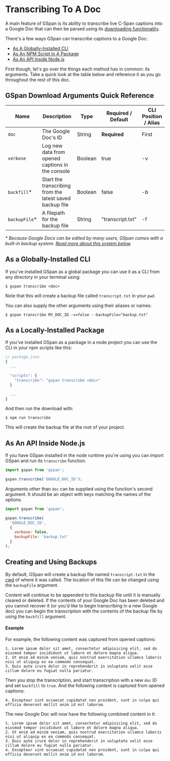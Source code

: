 # Transcribing To A Doc

A main feature of GSpan is its ability to transcribe live C-Span captions into a Google Doc that can then be parsed using its [downloading functionality](DownloadingADoc.md).

There's a few ways GSpan can transcribe captions to a Google Doc:

- [As A Globally-Installed CLI](#as-a-globally-installed-cli)
- [As An NPM Script In A Package](#as-an-npm-script-in-a-package)
- [As An API Inside Node.js](#as-an-api-inside-nodejs)

First though, let's go over the things each method has in common: its arguments. Take a quick look at the table below and reference it as you go throughout the rest of this doc.


## GSpan Download Arguments Quick Reference

| Name | Description | Type | Required / Default | CLI Position / Alias |
| ---|---| ---| --- | --- |
| `doc` | The Google Doc's ID | String | **Required** | First
| `verbose` | Log new data from opened captions in the console | Boolean | true | -v
| `backfill`*| Start the transcribing from the latest saved backup file  | Boolean | false | -b |
| `backupFile`* | A filepath for the backup file | String | "transcript.txt" | -f |

<em>* Because Google Docs can be edited by many users, GSpan comes with a built-in backup system. [Read more about this system below](#creating-and-using-backups).</em>

## As a Globally-Installed CLI
If you've installed GSpan as a global package you can use it as a CLI from any directory in your terminal using:

```
$ gspan transcribe <doc>
```

Note that this will create a backup file called `transcript.txt` in your `pwd`.

You can also supply the other arguments using their aliases or names:

```
$ gspan transcribe MY_DOC_ID -v=false --backupFile="backup.txt"
```

## As a Locally-Installed Package
If you've installed GSpan as a package in a node project you can use the CLI in your npm scripts like this:

```javascript
// package.json
{
  ...

  "scripts": {
    "transcribe": "gspan transcribe <doc>"
  }

  ...
}
```

And then run the download with:

```
$ npm run transcribe
```

This will create the backup file at the root of your project.

## As An API Inside Node.js
If you have GSpan installed in the node runtime you're using you can import GSpan and run its `transcribe` function.

```javascript
import gspan from 'gspan';

gspan.transcribe('GOOGLE_DOC_ID');

```

Arguments other than `doc` can be supplied using the function's second argument. It should be an object with keys matching the names of the options.

```javascript
import gspan from 'gspan';

gspan.transcribe(
  'GOOGLE_DOC_ID',
  {
    verbose: false,
    backupFile: 'backup.txt'
  }
);

```

## Creating and Using Backups
By default, GSpan will create a backup file named `transcript.txt` in the [cwd](https://nodejs.org/api/process.html#process_process_cwd) of where it was called. The location of this file can be changed using the `backupFile` argument.

Content will continue to be appended to this backup file until it is manually cleared or deleted. If the contents of your Google Doc has been deleted and you cannot recover it (or you'd like to begin transcribing in a new Google doc) you can begin the transcription with the contents of the backup file by using the `backfill` argument.

#### Example

For example, the following content was captured from opened captions:

```
1. Lorem ipsum dolor sit amet, consectetur adipisicing elit, sed do eiusmod tempor incididunt ut labore et dolore magna aliqua.
2. Ut enim ad minim veniam, quis nostrud exercitation ullamco laboris nisi ut aliquip ex ea commodo consequat.
3. Duis aute irure dolor in reprehenderit in voluptate velit esse cillum dolore eu fugiat nulla pariatur.
```

Then you stop the transcription, and start transcription with a new `doc` ID and set `backfill` to `true`. And the following content is captured from opened captions:

```
4. Excepteur sint occaecat cupidatat non proident, sunt in culpa qui officia deserunt mollit anim id est laborum.
```

The new Google Doc will now have the following combined content in it:

```
1. Lorem ipsum dolor sit amet, consectetur adipisicing elit, sed do eiusmod tempor incididunt ut labore et dolore magna aliqua.
2. Ut enim ad minim veniam, quis nostrud exercitation ullamco laboris nisi ut aliquip ex ea commodo consequat.
3. Duis aute irure dolor in reprehenderit in voluptate velit esse cillum dolore eu fugiat nulla pariatur.
4. Excepteur sint occaecat cupidatat non proident, sunt in culpa qui officia deserunt mollit anim id est laborum.
```

